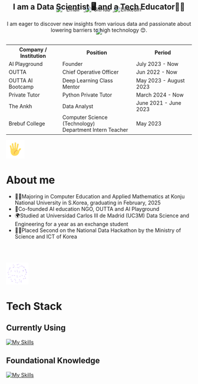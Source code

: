 <!--
- 👋 Hi, I’m @gaallmin
- 👀 I’m interested in data science, and analyzing things
- 🌱 I’m currently learning phython, C++structure, data analyzing
- 💞️ I’m looking to collaborate on ...
- 📫 How to reach me ...
-->
<div align="center">
  <img src="https://capsule-render.vercel.app/api?type=waving&color=FFD700&height=200&section=header&text=Hello,%20I%20am%20Min%20%F0%9F%91%8B&fontSize=60&fontAlign=50&fontAlignY=38&fontColor=1B4F72" 
    style="margin-bottom: -30px;" />
</div>

<div align="center" style="margin-top: -50px;">
  <a class="icon-link" href="Email:minjegal.ds@gmail.com">
    <img src="https://img.icons8.com/?size=100&id=qyRpAggnV0zH&format=png&color=000000" alt="Email" width="75" height="auto" style="display: inline-block;"/>
  </a>
  <a class="icon-link" href="https://github.com/gaallmin/">
    <img src="https://img.icons8.com/?size=100&id=3tC9EQumUAuq&format=png&color=000000" alt="GitHub" width="75" height="auto" style="display: inline-block;"/>
  </a>
  <a class="icon-link" href="https://www.linkedin.com/in/min-jegal-9507a4232/">
    <img src="https://img.icons8.com/?size=100&id=108786&format=png&color=000000" alt="LinkedIn" width="75" height="auto" style="display: inline-block;"/>
  </a>
</div>

<div align="center">
  <h2 style="margin-top: -30px;"> 
    I am a Data Scientist 🖥 and a Tech Educator👩‍🏫
  </h2>

  I am eager to discover new insights from various data and passionate about lowering barriers to high technology 😊. 
  <br><br>
</div>

<div align="center">
  <table>
    <tr>
      <th>Company / Institution</th>
      <th>Position</th>
      <th>Period</th>
    </tr>
    <tr>
      <td>AI Playground</td>
      <td>Founder</td>
      <td>July 2023 - Now</td>
    </tr>
    <tr>
      <td>OUTTA</td>
      <td>Chief Operative Officer</td>
      <td>Jun 2022 - Now</td>
    </tr>
    <tr>
      <td>OUTTA AI Bootcamp</td>
      <td>Deep Learning Class Mentor</td>
      <td>May 2023 - August 2023</td>
    </tr>
    <tr>
      <td>Private Tutor</td>
      <td>Python Private Tutor</td>
      <td>March 2024 - Now</td>
    </tr>
    <tr>
      <td>The Ankh</td>
      <td>Data Analyst</td>
      <td>June 2021 - June 2023</td>
    </tr>
    <tr>
      <td>Brebuf College</td>
      <td>Computer Science (Technology) <br> Department Intern Teacher</td>
      <td>May 2023</td>
    </tr>
  </table>
</div>

<img src="https://github.com/gaallmin/Profile-Static/blob/main/handshaking.gif" alt="Handshaking GIF" style="width: 50px; height: auto; ">

# About me
<ul>
  <li>👩‍🎓Majoring in Computer Education and Applied Mathematics at Konju National University in S.Korea, graduating in February, 2025</li>
  <li>🎈Co-founded AI education NGO, OUTTA and AI Playground</li>
  <li>🌍Studied at Universidad Carlos III de Madrid (UC3M) Data Science and Engineering for a year as an exchange student</li>
  <li>👩‍💻Placed Second on the National Data Hackathon by the Ministry of Science and ICT of Korea</li>
</ul>

<br><br>

<img src="https://github.com/gaallmin/Profile-Static/blob/main/tech.gif" alt="Tech GIF" style="width: 60px; height: auto;">

# Tech Stack
<h2>Currently Using</h2>
<a href="https://skillicons.dev">
  <img src="https://skillicons.dev/icons?i=py,r,sklearn,pytorch,mysql,gcp,figma&theme=light" alt="My Skills">
</a>

<h2>Foundational Knowledge</h2>
<a href="https://skillicons.dev">
  <img src="https://skillicons.dev/icons?i=js,html,css,c,flask,github,mongodb" alt="My Skills">
</a>


  
  

    







<!---
gaallmin/gaallmin is a ✨ special ✨ repository because its `README.md` (this file) appears on your GitHub profile.
You can click the Preview link to take a look at your changes.
--->
